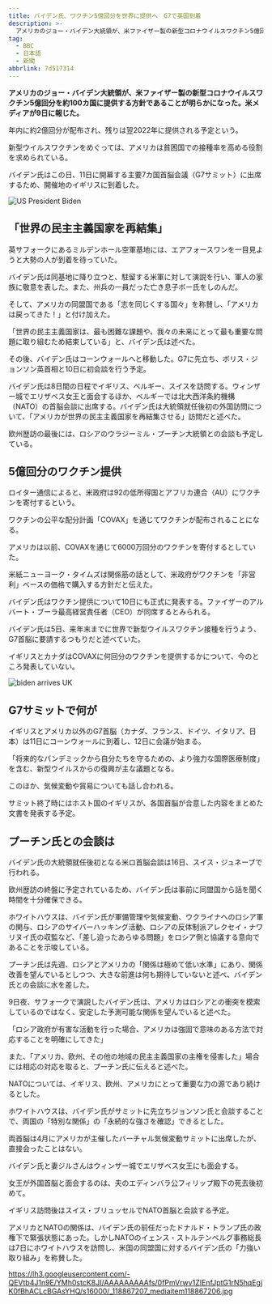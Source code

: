 ```yaml
---
title: バイデン氏、ワクチン5億回分を世界に提供へ　G7で英国到着
description: >-
  アメリカのジョー・バイデン大統領が、米ファイザー製の新型コロナウイルスワクチン5億回分を約100カ国に提供する方針であることが明らかになった。米メディアが9日に報じた。
tag:
  - BBC
  - 日本語
  - 新聞
abbrlink: 7d517314
---
```

**アメリカのジョー・バイデン大統領が、米ファイザー製の新型コロナウイルスワクチン5億回分を約100カ国に提供する方針であることが明らかになった。米メディアが9日に報じた。**

年内に約2億回分が配布され、残りは翌2022年に提供される予定という。

新型ウイルスワクチンをめぐっては、アメリカは貧困国での接種率を高める役割を求められている。

バイデン氏はこの日、11日に開幕する主要7カ国首脳会議（G7サミット）に出席するため、開催地のイギリスに到着した。

![US President Biden](image/hello-world%20-%20Copy%20(19)_G7/_118853597_p09l1d45.jpg)

## 「世界の民主主義国家を再結集」

英サフォークにあるミルデンホール空軍基地には、エアフォースワンを一目見ようと大勢の人が到着を待っていた。

バイデン氏は同基地に降り立つと、駐留する米軍に対して演説を行い、軍人の家族に敬意を表した。また、州兵の一員だった亡き息子ボー氏をしのんだ。

そして、アメリカの同盟国である「志を同じくする国々」を称賛し、「アメリカは戻ってきた！」と付け加えた。

「世界の民主主義国家は、最も困難な課題や、我々の未来にとって最も重要な問題に取り組むため結束している」と、バイデン氏は述べた。

その後、バイデン氏はコーンウォールへと移動した。G7に先立ち、ボリス・ジョンソン英首相と10日に初会談を行う予定。

バイデン氏は8日間の日程でイギリス、ベルギー、スイスを訪問する。ウィンザー城でエリザベス女王と面会するほか、ベルギーでは北大西洋条約機構（NATO）の首脳会談に出席する。バイデン氏は大統領就任後初の外国訪問について、「アメリカが世界の民主主義国家を再結集させる」訪問だと述べた。

欧州歴訪の最後には、ロシアのウラジーミル・プーチン大統領との会談も予定している。

## 5億回分のワクチン提供

ロイター通信によると、米政府は92の低所得国とアフリカ連合（AU）にワクチンを寄付するという。

ワクチンの公平な配分計画「COVAX」を通じてワクチンが配布されることになる。

アメリカは以前、COVAXを通じて6000万回分のワクチンを寄付するとしていた。

米紙ニューヨーク・タイムズは関係筋の話として、米政府がワクチンを「非営利」ベースの価格で購入する方針だと伝えた。

バイデン氏はワクチン提供について10日にも正式に発表する。ファイザーのアルバート・ブーラ最高経営責任者（CEO）が同席するとみられる。

バイデン氏は5日、来年末までに世界で新型ウイルスワクチン接種を行うよう、G7首脳に要請するつもりだと述べていた。

イギリスとカナダはCOVAXに何回分のワクチンを提供するかについて、今のところ発表していない。

![biden arrives UK](image/hello-world%20-%20Copy%20(19)_G7/_118867207_mediaitem118867206.jpg)

## G7サミットで何が

イギリスとアメリカ以外のG7首脳（カナダ、フランス、ドイツ、イタリア、日本）は11日にコーンウォールに到着し、12日に会議が始まる。

「将来的なパンデミックから自分たちを守るための、より強力な国際医療制度」を含む、新型ウイルスからの復興が主な議題となる。

このほか、気候変動や貿易についても話し合われる。

サミット終了時にはホスト国のイギリスが、各国首脳が合意した内容をまとめた文書を発表する予定。

## プーチン氏との会談は

バイデン氏の大統領就任後初となる米ロ首脳会談は16日、スイス・ジュネーブで行われる。

欧州歴訪の終盤に予定されているため、バイデン氏は事前に同盟国から話を聞く時間を十分確保できる。

ホワイトハウスは、バイデン氏が軍備管理や気候変動、ウクライナへのロシア軍の関与、ロシアのサイバーハッキング活動、ロシアの反体制派アレクセイ・ナワリヌイ氏の収監など、「差し迫ったあらゆる問題」をロシア側と協議する意向であることを示唆している。

プーチン氏は先週、ロシアとアメリカの「関係は極めて低い水準」にあり、関係改善を望んでいるとしつつ、大きな前進は何も期待していないと述べ、バイデン氏との会談に水を差した。

9日夜、サフォークで演説したバイデン氏は、アメリカはロシアとの衝突を模索しているのではなく、安定した予測可能な関係を望んでいると述べた。

「ロシア政府が有害な活動を行った場合、アメリカは強固で意味のある方法で対応することを明確にしてきた」

また、「アメリカ、欧州、その他の地域の民主主義国家の主権を侵害した」場合には相応の対応を取ると、プーチン氏に伝えると述べた。

NATOについては、イギリス、欧州、アメリカにとって重要な力の源であり続けるとした。

ホワイトハウスは、バイデン氏がサミットに先立ちジョンソン氏と会談することで、両国の「特別な関係」の「永続的な強さを確認」できるとした。

両首脳は4月にアメリカが主催したバーチャル気候変動サミットに出席したが、直接会ったことはない。

バイデン氏と妻ジルさんはウィンザー城でエリザベス女王にも面会する。

女王が外国首脳と面会するのは、夫のエディンバラ公フィリップ殿下の死去後初めて。

イギリス訪問後はスイス・ブリュッセルでNATO首脳と会談する予定。

アメリカとNATOの関係は、バイデン氏の前任だったドナルド・トランプ氏の政権下で緊張状態にあった。しかしNATOのイェンス・ストルテンベルグ事務総長は7日にホワイトハウスを訪問し、米国の同盟国に対するバイデン氏の「力強い取り組み」を称賛した。

https://lh3.googleusercontent.com/-QEVtb4J1n9E/YMh0stcK8JI/AAAAAAAAAfs/0fPmVrwv1ZIEnfJptG1rN5hqEgjK0fBhACLcBGAsYHQ/s16000/_118867207_mediaitem118867206.jpg

